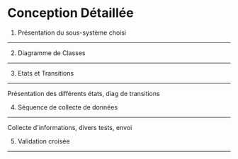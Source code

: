 Conception Détaillée
====================


1. Présentation du sous-système choisi
-----------------------------------

2. Diagramme de Classes
-----------------------

3. Etats et Transitions
-----------------------
Présentation des différents états, diag de transitions

4. Séquence de collecte de données
----------------------------------
Collecte d'informations, divers tests, envoi

5. Validation croisée
---------------------
